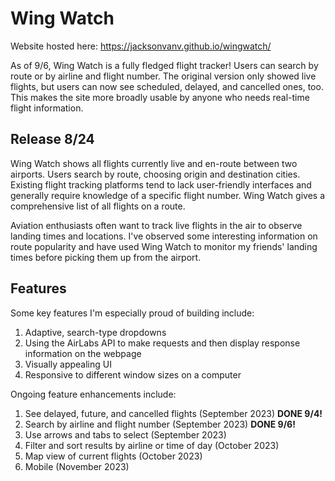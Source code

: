 # Wing Watch
Website hosted here: https://jacksonvanv.github.io/wingwatch/

As of 9/6, Wing Watch is a fully fledged flight tracker! Users can search by route or by airline and flight number. The original version only showed live flights, but users can now see scheduled, delayed, and cancelled ones, too. This makes the site more broadly usable by anyone who needs real-time flight information.

## Release 8/24

Wing Watch shows all flights currently live and en-route between two airports. Users search by route, choosing origin and destination cities. Existing flight tracking platforms tend to lack user-friendly interfaces and generally require knowledge of a specific flight number. Wing Watch gives a comprehensive list of all flights on a route.

Aviation enthusiasts often want to track live flights in the air to observe landing times and locations. I've observed some interesting information on route popularity and have used Wing Watch to monitor my friends' landing times before picking them up from the airport.

## Features

Some key features I'm especially proud of building include:
1. Adaptive, search-type dropdowns
2. Using the AirLabs API to make requests and then display response information on the webpage
3. Visually appealing UI
4. Responsive to different window sizes on a computer

Ongoing feature enhancements include:
1. See delayed, future, and cancelled flights (September 2023) **DONE 9/4!**
2. Search by airline and flight number (September 2023) **DONE 9/6!**
3. Use arrows and tabs to select (September 2023)
4. Filter and sort results by airline or time of day (October 2023)
5. Map view of current flights (October 2023)
6. Mobile (November 2023)
